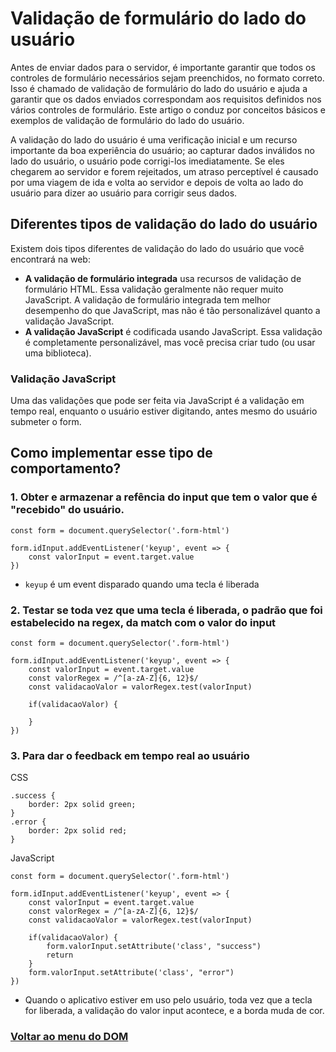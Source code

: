 # Validação de formulário do lado do usuário

Antes de enviar dados para o servidor, é importante garantir que todos os controles de formulário necessários sejam preenchidos, no formato correto. Isso é chamado de validação de formulário do lado do usuário e ajuda a garantir que os dados enviados correspondam aos requisitos definidos nos vários controles de formulário. Este artigo o conduz por conceitos básicos e exemplos de validação de formulário do lado do usuário.

A validação do lado do usuário é uma verificação inicial e um recurso importante da boa experiência do usuário; ao capturar dados inválidos no lado do usuário, o usuário pode corrigi-los imediatamente. Se eles chegarem ao servidor e forem rejeitados, um atraso perceptível é causado por uma viagem de ida e volta ao servidor e depois de volta ao lado do usuário para dizer ao usuário para corrigir seus dados.

## Diferentes tipos de validação do lado do usuário

Existem dois tipos diferentes de validação do lado do usuário que você encontrará na web:

- **A validação de formulário integrada** usa recursos de validação de formulário HTML. Essa validação geralmente não requer muito JavaScript. A validação de formulário integrada tem melhor desempenho do que JavaScript, mas não é tão personalizável quanto a validação JavaScript.
- **A validação JavaScript** é codificada usando JavaScript. Essa validação é completamente personalizável, mas você precisa criar tudo (ou usar uma biblioteca).

### Validação JavaScript

Uma das validações que pode ser feita via JavaScript é a validação em tempo real, enquanto o usuário estiver digitando, antes mesmo do usuário submeter o form.

## Como implementar esse tipo de comportamento?

### 1. Obter e armazenar a refência do input que tem o valor que é "recebido" do usuário.

```
const form = document.querySelector('.form-html')

form.idInput.addEventListener('keyup', event => {
    const valorInput = event.target.value
})
```

- `keyup` é um event disparado quando uma tecla é liberada

### 2. Testar se toda vez que uma tecla é liberada, o padrão que foi estabelecido na regex, da match com o valor do input

```
const form = document.querySelector('.form-html')

form.idInput.addEventListener('keyup', event => {
    const valorInput = event.target.value
    const valorRegex = /^[a-zA-Z]{6, 12}$/
    const validacaoValor = valorRegex.test(valorInput)

    if(validacaoValor) {

    }
})
```

### 3. Para dar o feedback em tempo real ao usuário

CSS
```
.success {
    border: 2px solid green;
}
.error {
    border: 2px solid red;
}
```

JavaScript

```
const form = document.querySelector('.form-html')

form.idInput.addEventListener('keyup', event => {
    const valorInput = event.target.value
    const valorRegex = /^[a-zA-Z]{6, 12}$/
    const validacaoValor = valorRegex.test(valorInput)

    if(validacaoValor) {
        form.valorInput.setAttribute('class', "success")
        return
    }
    form.valorInput.setAttribute('class', "error")
})
```

- Quando o aplicativo estiver em uso pelo usuário, toda vez que a tecla for liberada, a validação do valor input acontece, e a borda muda de cor.


### [Voltar ao menu do DOM](../dom.md)